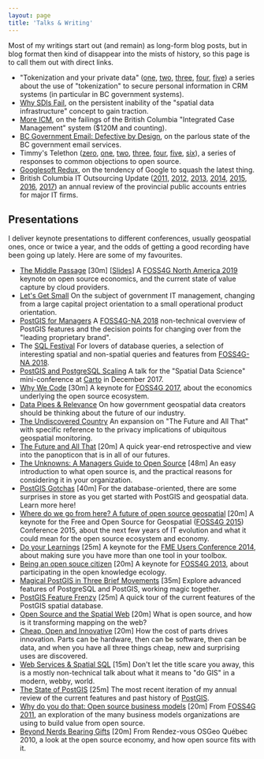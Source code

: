 ```yaml
---
layout: page
title: 'Talks & Writing'
---
```


Most of my writings start out (and remain) as long-form blog posts, but in blog format then kind of disappear into the mists of history, so this page is to call them out with direct links.

* "Tokenization and your private data"   ([one](/2014/06/tokenization-and-your-private-data-1.html), [two](/2014/07/tokenization-and-your-private-data-2.html), [three](/2014/07/tokenization-and-your-private-data-3.html), [four](/2014/07/tokenization-and-your-private-data-4.html),  [five](/2014/07/tokenization-and-your-private-data-5.html)) a series about the use of "tokenization" to secure personal information in CRM systems (in particular in BC government systems).
* [Why SDIs Fail](/2006/09/why-sdis-fail.html), on the persistent inability of the "spatial data infrastructure" concept to gain traction.
* [More ICM](/2012/06/more-icm.html), on the failings of the British Columbia "Integrated Case Management" system ($120M and counting).
* [BC Government Email: Defective by Design](/2013/08/bc-government-email-defective-by-design.html), on the parlous state of the BC government email services.
* Timmy's Telethon 
     ([zero](/2008/02/timmys-telethon-0.html), 
      [one](/2008/02/timmys-telethon-1.html), 
      [two](/2008/02/timmys-telethon-2.html), 
      [three](/2008/02/timmys-telethon-3.html), 
      [four](/2008/02/timmys-telethon-4.html), 
      [five](/2008/02/timmys-telethon-5.html), 
      [six](/2008/02/timmys-telethon-6.html)), a series of responses to common objections to open source.
* [Googlesoft Redux](/2009/02/googlesoft-redux.html), on the tendency of Google to squash the latest thing.
* British Columbia IT Outsourcing Update 
    ([2011](/2011/06/outsourcing-in-bc.html), 
     [2012](/2012/07/bc-it-outsourcing-update.html), 
     [2013](/2013/07/bc-it-outsourcing-201213.html),
     [2014](/2014/07/bc-it-outsourcing-201314.html),
     [2015](/2015/07/bc-it-outsourcing-201415.html),
     [2016](/2016/08/bc-it-outsourcing-201516.html),
     [2017](/2017/09/bc-it-outsourcing-201617.html))
     an annual review of the provincial public accounts entries for major IT firms.
 

## Presentations

I deliver keynote presentations to different conferences, usually geospatial ones, once or twice a year, and the odds of getting a good recording have been going up lately. Here are some of my favourites.

* [The Middle Passage](https://www.youtube.com/watch?v=NQ5_NnrBHjo) [30m] [[Slides](https://www.youtube.com/watch?v=NQ5_NnrBHjo&feature=youtu.be)] A [FOSS4G North America 2019](http://2019.foss4g-na.org) keynote on open source economics, and the current state of value capture by cloud providers.
* [Let's Get Small](https://docs.google.com/presentation/d/1qKE9Bq_4nj7S6Ts25B9A9cgoA7a8O1behJF_oUVQrDI/edit) On the subject of government IT management, changing from a large capital project orientation to a small operational product orientation.
* [PostGIS for Managers](http://s3.cleverelephant.ca/2018-postgis-for-managers.pdf) A [FOSS4G-NA 2018](https://2018.foss4g-na.org/) non-technical overview of PostGIS features and the decision points for changing over from the "leading proprietary brand".
* The [SQL Festival](https://docs.google.com/presentation/d/14lf1TsVO4Wq7ykgHjIiXYksvzWBW5XvuxJh2CrtraHc/edit?usp=sharing) For lovers of database queries, a selection of interesting spatial and non-spatial queries and features from [FOSS4G-NA 2018](https://2018.foss4g-na.org/).
* [PostGIS and PostgreSQL Scaling](/2017/12/postgis-scaling.html) A talk for the "Spatial Data Science" mini-conference at [Carto](https://carto.com) in December 2017.
* [Why We Code](/2017/08/foss4g-keynote.html) [30m] A keynote for [FOSS4G 2017](http://2017.foss4g.org), about the economics underlying the open source ecosystem.
* [Data Pipes & Relevance](http://s3.cleverelephant.ca/2015-ccog.pdf) On how government geospatial data creators should be thinking about the future of our industry.
* [The Undiscovered Country](/2016/10/geomatique-quebec.html) An expansion on "The Future and All That" with specific reference to the privacy implications of ubiquitous geospatial monitoring.
* [The Future and All That](https://vimeo.com/149429837) [20m] A quick year-end retrospective and view into the panopticon that is in all of our futures.
* [The Unknowns: A Managers Guide to Open Source](https://www.youtube.com/watch?v=jUgiG6eaYtI) [48m] An easy introduction to what open source is, and the practical reasons for considering it in your organization.
* [PostGIS Gotchas](https://www.youtube.com/watch?v=GSuZP89UdGs) [40m] For the database-oriented, there are some surprises in store as you get started with PostGIS and geospatial data. Learn more here!
* [Where do we go from here? A future of open source geospatial](https://vimeo.com/142334723) [20m] A keynote for the Free and Open Source for Geospatial ([FOSS4G 2015](http://2015.foss4g.org)) Conference 2015, about the next few years of IT evolution and what it could mean for the open source ecosystem and economy.
* [Do your Learnings](https://www.youtube.com/watch?v=9cSqKpfu4D4&index=49&list=PLFxZDg3GNCgv_GWHdM2IETx9arLL2wEXK) [25m] A keynote for the [FME Users Conference 2014](http://www.safe.com/fmeuc-2014/), about making sure you have more than one tool in your toolbox.
* [Being an open souce citizen](http://vimeo.com/76365035) [20m] A keynote for [FOSS4G 2013](http://2013.foss4g.org), about participating in the open knowledge ecology.
* [Magical PostGIS in Three Brief Movements](https://www.youtube.com/watch?v=Y0SBkjcyXOc) [35m] Explore advanced features of PostgreSQL and PostGIS, working magic together.
* [PostGIS Feature Frenzy](http://vimeo.com/90722286) [25m] A quick tour of the current features of the PostGIS spatial database.
* [Open Source and the Spatial Web](http://vimeo.com/92522557) [20m] What is open source, and how is it transforming mapping on the web?
* [Cheap, Open and Innovative](http://s3.cleverelephant.ca/2014_nab_govmil.mp4) [20m] How the cost of parts drives innovation. Parts can be hardware, then can be software, then can be data, and when you have all three things cheap, new and surprising uses are discovered.
* [Web Services &amp; Spatial SQL](https://www.youtube.com/watch?v=PwVRi37qXn8) [15m] Don't let the title scare you away, this is a mostly non-technical talk about what it means to "do GIS" in a modern, webby, world.
* [The State of PostGIS](https://www.youtube.com/watch?v=TbE3LJIU2aM) [25m] The most recent iteration of my annual review of the current features and past history of [PostGIS](http://postgis.net).
* [Why do you do that: Open source business models](http://vimeo.com/29401659) [20m] From [FOSS4G 2011](http://2011.foss4g.org), an exploration of the many business models organizations are using to build value from open source.
* [Beyond Nerds Bearing Gifts](https://www.youtube.com/watch?v=9I8plc3D4Xw) [20m] From Rendez-vous OSGeo Qu&eacute;bec 2010, a look at the open source economy, and how open source fits with it.


